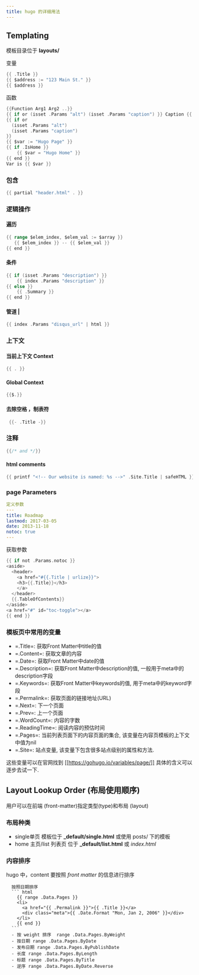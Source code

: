 ```yaml
---
title: hugo 的详细用法
---
```


## Templating
模板目录位于 **layouts/**   

变量 
``` go 
{{ .Title }}
{{ $address := "123 Main St." }}
{{ $address }}
```

函数 
``` go 
{{Function Arg1 Arg2 ..}}
{{ if or (isset .Params "alt") (isset .Params "caption") }} Caption {{ end }}
{{ if or 
  (isset .Params "alt") 
  (isset .Params "caption")
}}
{{ $var := "Hugo Page" }}
{{ if .IsHome }}
    {{ $var = "Hugo Home" }}
{{ end }}
Var is {{ $var }}
```

### 包含 
``` go
{{ partial "header.html" . }}
```
### 逻辑操作
#### 遍历
``` go
{{ range $elem_index, $elem_val := $array }}
   {{ $elem_index }} -- {{ $elem_val }}
{{ end }}
```
#### 条件
``` go
{{ if (isset .Params "description") }}
    {{ index .Params "description" }}
{{ else }}
    {{ .Summary }}
{{ end }}
```
#### 管道 |
``` go
{{ index .Params "disqus_url" | html }}
```
### 上下文
#### 当前上下文 Context
``` go
{{ . }}
```
#### Global Context
``` go
{{$.}}
```
#### 去除空格 ，制表符
``` go 
 {{- .Title -}}
```
### 注释
``` go
{{/* and */}}
```
#### html comments
``` go
{{ printf "<!-- Our website is named: %s -->" .Site.Title | safeHTML }}
```
### page Parameters 
``` yaml
定义参数
---
title: Roadmap
lastmod: 2017-03-05
date: 2013-11-18
notoc: true
---
```

获取参数
``` go
{{ if not .Params.notoc }}
<aside>
  <header>
    <a href="#{{.Title | urlize}}">
    <h3>{{.Title}}</h3>
    </a>
  </header>
  {{.TableOfContents}}
</aside>
<a href="#" id="toc-toggle"></a>
{{ end }}
```

### 模板页中常用的变量
- =.Title=: 获取Front Matter中title的值
- =.Content=: 获取文章的内容
- =.Date=: 获取Front Matter中date的值
- =.Description=: 获取Front Matter中description的值, 一般用于meta中的description字段
- =.Keywords=: 获取Front Matter中keywords的值, 用于meta中的keyword字段
- =.Permalink=: 获取页面的链接地址(URL)
- =.Next=: 下一个页面
- =.Prev=: 上一个页面
- =.WordCount=: 内容的字数
- =.ReadingTime=: 阅读内容的预估时间
- =.Pages=: 当前列表页面下的内容页面的集合, 该变量在内容页模板的上下文中值为nil
- =.Site=: 站点变量, 该变量下包含很多站点级别的属性和方法.

这些变量可以在官网找到 [[https://gohugo.io/variables/page/]] 具体的含义可以逐步去试一下.

## Layout Lookup Order (布局使用顺序)
用户可以在前端 (front-matter)指定类型(type)和布局 (layout)

### 布局种类
- single单页 模板位于 **_default/single.html** 或使用 posts/ 下的模板
- home 主页/list 列表页 位于 **_default/list.html** 或 *index.html*

### 内容排序
hugo 中，content 要按照 *front matter* 的信息进行排序

      按照日期排序 
      ``` html
        {{ range .Data.Pages }}
        <li>
          <a href="{{ .Permalink }}">{{ .Title }}</a>
          <div class="meta">{{ .Date.Format "Mon, Jan 2, 2006" }}</div>
        </li>
        {{ end }}
      ``` 
      - 按 weight 排序  range .Data.Pages.ByWeight
      - 按日期 range .Data.Pages.ByDate
      - 发布日期 range .Data.Pages.ByPublishDate
      - 长度 range .Data.Pages.ByLength
      - 标题 range .Data.Pages.ByTitle
      - 逆序 range .Data.Pages.ByDate.Reverse



